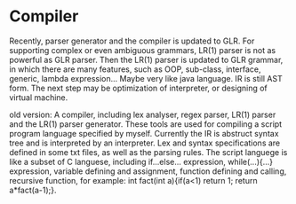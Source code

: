 
# Compiler

  Recently, parser generator and the compiler is updated to GLR. For supporting complex or even ambiguous grammars, LR(1) parser is not as powerful as GLR parser. Then the LR(1) parser is updated to GLR grammar, in which there are many features, such as OOP, sub-class, interface, generic, lambda expression... Maybe very like java language. IR is still AST form. The next step may be optimization of interpreter, or designing of virtual machine.
  
  old version:
  A compiler, including lex analyser, regex parser, LR(1) parser and the LR(1) parser generator. These tools are used for compiling a script program language specified by myself. Currently the IR is abstruct syntax tree and is interpreted by an interpreter. Lex and syntax specifications are defined in some txt files, as well as the parsing rules. The script languege is like a subset of C languese, including if...else... expression, while(...){...} expression, variable defining and assignment, function defining and calling, recursive function, for example: int fact(int a){if(a<1) return 1; return a*fact(a-1);}.
